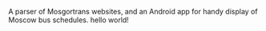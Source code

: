 A parser of Mosgortrans websites, and an Android app for handy display of Moscow bus schedules.
hello world!

